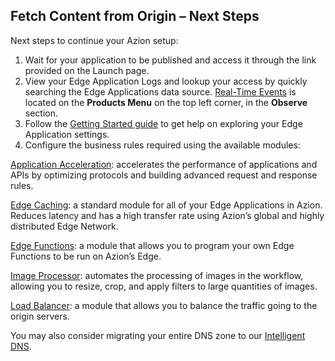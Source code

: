 ## Fetch Content from Origin – Next Steps

Next steps to continue your Azion setup:

1. Wait for your application to be published and access it through the link provided on the Launch page.
2. View your Edge Application Logs and lookup your access by quickly searching the Edge Applications data source. [Real-Time Events](https://www.azion.com/en/documentation/products/real-time-events) is located on the **Products Menu** on the top left corner, in the **Observe** section.
3. Follow the [Getting Started guide](https://www.azion.com/en/documentation/products/getting-started) to get help on exploring your Edge Application settings.
4. Configure the business rules required using the available modules:

[Application Acceleration](https://www.azion.com/en/documentation/products/edge-application/application-acceleration): accelerates the performance of applications and APIs by optimizing protocols and building advanced request and response rules.

[Edge Caching](https://www.azion.com/en/documentation/products/edge-application/edge-caching): a standard module for all of your Edge Applications in Azion. Reduces latency and has a high transfer rate using Azion’s global and highly distributed Edge Network.

[Edge Functions](https://www.azion.com/en/documentation/products/edge-application/edge-functions): a module that allows you to program your own Edge Functions to be run on Azion’s Edge.

[Image Processor](https://www.azion.com/en/documentation/products/edge-application/image-processor): automates the processing of images in the workflow, allowing you to resize, crop, and apply filters to large quantities of images.

[Load Balancer](https://www.azion.com/en/documentation/products/edge-application/load-balancer): a module that allows you to balance the traffic going to the origin servers.

You may also consider migrating your entire DNS zone to our [Intelligent DNS](https://www.azion.com/en/documentation/products/intelligent-dns).
